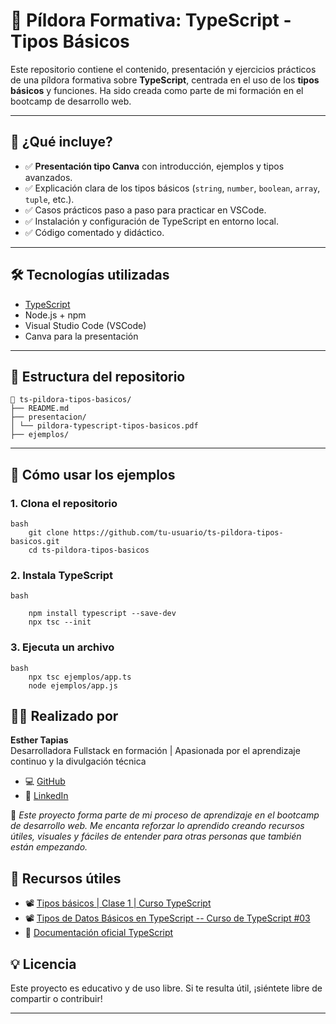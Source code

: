# 📘 Píldora Formativa: TypeScript - Tipos Básicos

Este repositorio contiene el contenido, presentación y ejercicios prácticos de una píldora formativa sobre **TypeScript**, centrada en el uso de los **tipos básicos** y funciones. Ha sido creada como parte de mi formación en el bootcamp de desarrollo web.

---

## 🧠 ¿Qué incluye?

- ✅ **Presentación tipo Canva** con introducción, ejemplos y tipos avanzados.
- ✅ Explicación clara de los tipos básicos (`string`, `number`, `boolean`, `array`, `tuple`, etc.).
- ✅ Casos prácticos paso a paso para practicar en VSCode.
- ✅ Instalación y configuración de TypeScript en entorno local.
- ✅ Código comentado y didáctico.

---

## 🛠 Tecnologías utilizadas

- [TypeScript](https://www.typescriptlang.org/)
- Node.js + npm
- Visual Studio Code (VSCode)
- Canva para la presentación

---

## 📂 Estructura del repositorio
```
📁 ts-pildora-tipos-basicos/
├── README.md
├── presentacion/
│ └── pildora-typescript-tipos-basicos.pdf
├── ejemplos/

```

---

## 🚀 Cómo usar los ejemplos

### 1. Clona el repositorio

```
bash
    git clone https://github.com/tu-usuario/ts-pildora-tipos-basicos.git
    cd ts-pildora-tipos-basicos
```
### 2. Instala TypeScript
```
bash

    npm install typescript --save-dev
    npx tsc --init
```
### 3. Ejecuta un archivo
```
bash
    npx tsc ejemplos/app.ts
    node ejemplos/app.js
```
## 👩‍💻 Realizado por

**Esther Tapias**  
Desarrolladora Fullstack en formación | Apasionada por el aprendizaje continuo y la divulgación técnica

- 💻 [GitHub](https://github.com/EstherTapias)
- 💼 [LinkedIn](https://www.linkedin.com/in/esther-tapias-paez-camino/)

🎯 *Este proyecto forma parte de mi proceso de aprendizaje en el bootcamp de desarrollo web. Me encanta reforzar lo aprendido creando recursos útiles, visuales y fáciles de entender para otras personas que también están empezando.*


## 📎 Recursos útiles

- 📽 [Tipos básicos | Clase 1 | Curso TypeScript](https://www.youtube.com/watch?v=RC6PVpSQJW4)
- 📽 [Tipos de Datos Básicos en TypeScript -- Curso de TypeScript #03](https://www.youtube.com/watch?v=Nleb0gd5t3M)
- 📃 [Documentación oficial TypeScript](https://www.typescriptlang.org/es/docs/)


## 💡 Licencia
Este proyecto es educativo y de uso libre. Si te resulta útil, ¡siéntete libre de compartir o contribuir!



---

